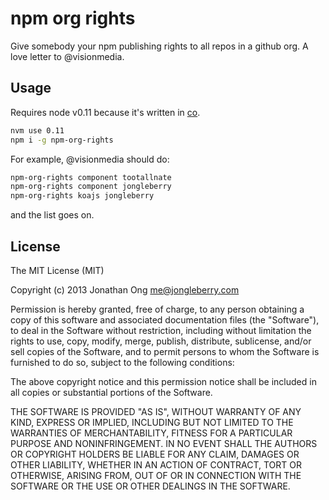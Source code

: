 # npm org rights

Give somebody your npm publishing rights to all repos in a github org.
A love letter to @visionmedia.

## Usage

Requires node v0.11 because it's written in [co](https://github.com/visionmedia/co).

```bash
nvm use 0.11
npm i -g npm-org-rights
```

For example, @visionmedia should do:

```bash
npm-org-rights component tootallnate
npm-org-rights component jongleberry
npm-org-rights koajs jongleberry
```

and the list goes on.

## License

The MIT License (MIT)

Copyright (c) 2013 Jonathan Ong me@jongleberry.com

Permission is hereby granted, free of charge, to any person obtaining a copy
of this software and associated documentation files (the "Software"), to deal
in the Software without restriction, including without limitation the rights
to use, copy, modify, merge, publish, distribute, sublicense, and/or sell
copies of the Software, and to permit persons to whom the Software is
furnished to do so, subject to the following conditions:

The above copyright notice and this permission notice shall be included in
all copies or substantial portions of the Software.

THE SOFTWARE IS PROVIDED "AS IS", WITHOUT WARRANTY OF ANY KIND, EXPRESS OR
IMPLIED, INCLUDING BUT NOT LIMITED TO THE WARRANTIES OF MERCHANTABILITY,
FITNESS FOR A PARTICULAR PURPOSE AND NONINFRINGEMENT. IN NO EVENT SHALL THE
AUTHORS OR COPYRIGHT HOLDERS BE LIABLE FOR ANY CLAIM, DAMAGES OR OTHER
LIABILITY, WHETHER IN AN ACTION OF CONTRACT, TORT OR OTHERWISE, ARISING FROM,
OUT OF OR IN CONNECTION WITH THE SOFTWARE OR THE USE OR OTHER DEALINGS IN
THE SOFTWARE.